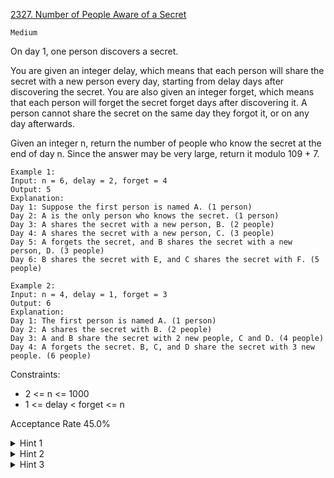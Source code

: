 [2327. Number of People Aware of a Secret](https://leetcode.com/problems/number-of-people-aware-of-a-secret/description/)

`Medium`

On day 1, one person discovers a secret.

You are given an integer delay, which means that each person will share the secret with a new person every day, starting from delay days after discovering the secret. You are also given an integer forget, which means that each person will forget the secret forget days after discovering it. A person cannot share the secret on the same day they forgot it, or on any day afterwards.

Given an integer n, return the number of people who know the secret at the end of day n. Since the answer may be very large, return it modulo 109 + 7.

```
Example 1:
Input: n = 6, delay = 2, forget = 4
Output: 5
Explanation:
Day 1: Suppose the first person is named A. (1 person)
Day 2: A is the only person who knows the secret. (1 person)
Day 3: A shares the secret with a new person, B. (2 people)
Day 4: A shares the secret with a new person, C. (3 people)
Day 5: A forgets the secret, and B shares the secret with a new person, D. (3 people)
Day 6: B shares the secret with E, and C shares the secret with F. (5 people)

Example 2:
Input: n = 4, delay = 1, forget = 3
Output: 6
Explanation:
Day 1: The first person is named A. (1 person)
Day 2: A shares the secret with B. (2 people)
Day 3: A and B share the secret with 2 new people, C and D. (4 people)
Day 4: A forgets the secret. B, C, and D share the secret with 3 new people. (6 people)
``` 

Constraints:

- 2 <= n <= 1000
- 1 <= delay < forget <= n

Acceptance Rate
45.0%

<details>
<summary>Hint 1</summary>

Let dp[i][j] be the number of people who have known the secret for exactly j + 1 days, at day i.

</details>

<details>
<summary>Hint 2</summary>

If j > 0, dp[i][j] = dp[i – 1][j – 1].
</details>

<details>
<summary>Hint 3</summary>

dp[i][0] = sum(dp[i – 1][j]) for j in [delay – 1, forget – 2].

</details>